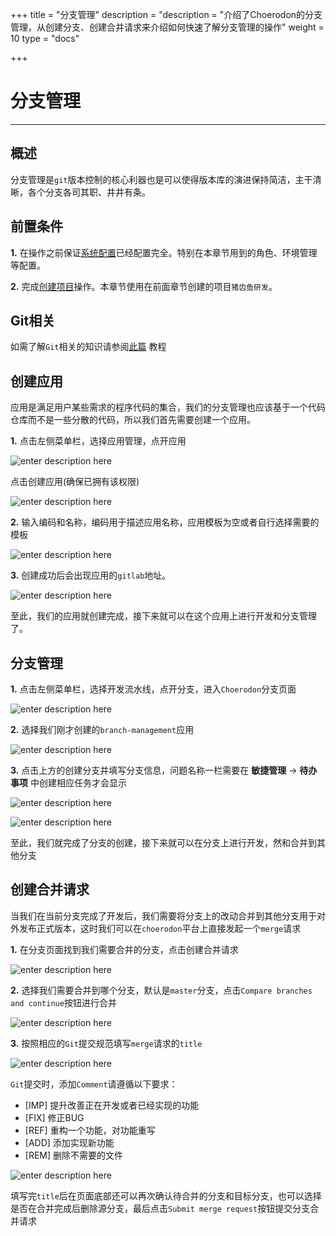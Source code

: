 +++
title = "分支管理"
description = "description = "介绍了Choerodon的分支管理，从创建分支、创建合并请求来介绍如何快速了解分支管理的操作"
weight = 10
type = "docs"

+++

# 分支管理
---

## 概述

分支管理是`git`版本控制的核心利器也是可以使得版本库的演进保持简洁，主干清晰，各个分支各司其职、井井有条。

## 前置条件

**1.** 在操作之前保证[系统配置](../../user-guide/system-configuration)已经配置完全。特别在本章节用到的角色、环境管理等配置。

**2.** 完成[创建项目](../project)操作。本章节使用在前面章节创建的项目`猪齿鱼研发`。

## Git相关

如需了解`Git`相关的知识请参阅[此篇](../user-guide/development-pipeline/branch.md) 教程

## 创建应用

应用是满足用户某些需求的程序代码的集合，我们的分支管理也应该基于一个代码仓库而不是一些分散的代码，所以我们首先需要创建一个应用。

**1.** 点击左侧菜单栏，选择应用管理，点开应用

![enter description here](/docs/quick-start/image/branch/1.png)

点击创建应用(确保已拥有该权限)

![enter description here](/docs/quick-start/image/branch/2.png)

**2.** 输入编码和名称，编码用于描述应用名称，应用模板为空或者自行选择需要的模板

![enter description here](/docs/quick-start/image/branch/3.png)

**3.** 创建成功后会出现应用的`gitlab`地址。

![enter description here](/docs/quick-start/image/branch/4.png)

至此，我们的应用就创建完成，接下来就可以在这个应用上进行开发和分支管理了。

## 分支管理

**1.** 点击左侧菜单栏，选择开发流水线，点开分支，进入`Choerodon`分支页面
 
![enter description here](/docs/quick-start/image/branch/5.png)

**2.** 选择我们刚才创建的`branch-management`应用
 
![enter description here](/docs/quick-start/image/branch/6.png)

**3.** 点击上方的创建分支并填写分支信息，问题名称一栏需要在 **敏捷管理** -> **待办事项** 中创建相应任务才会显示
 
![enter description here](/docs/quick-start/image/branch/7.png)
 
![enter description here](/docs/quick-start/image/branch/8.png)
 
 至此，我们就完成了分支的创建，接下来就可以在分支上进行开发，然和合并到其他分支

## 创建合并请求

当我们在当前分支完成了开发后，我们需要将分支上的改动合并到其他分支用于对外发布正式版本，这时我们可以在`choerodon`平台上直接发起一个`merge`请求

**1.** 在分支页面找到我们需要合并的分支，点击创建合并请求
 
![enter description here](/docs/quick-start/image/branch/9.png)
 
**2.** 选择我们需要合并到哪个分支，默认是`master`分支，点击`Compare branches and continue`按钮进行合并

![enter description here](/docs/quick-start/image/branch/10.png)

**3.** 按照相应的`Git`提交规范填写`merge`请求的`title`

![enter description here](/docs/quick-start/image/branch/11.png) 

 `Git`提交时，添加`Comment`请遵循以下要求：
 
 - [IMP] 提升改善正在开发或者已经实现的功能
 - [FIX] 修正BUG
 - [REF] 重构一个功能，对功能重写
 - [ADD] 添加实现新功能
 - [REM] 删除不需要的文件
 
![enter description here](/docs/quick-start/image/branch/12.png) 

填写完`title`后在页面底部还可以再次确认待合并的分支和目标分支，也可以选择是否在合并完成后删除源分支，最后点击`Submit merge request`按钮提交分支合并请求